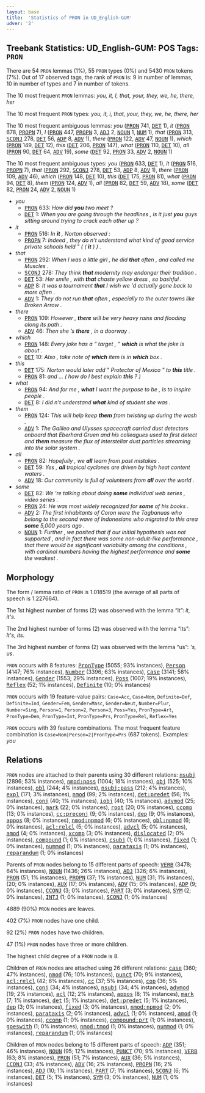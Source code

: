 ```yaml
---
layout: base
title:  'Statistics of PRON in UD_English-GUM'
udver: '2'
---
```


## Treebank Statistics: UD_English-GUM: POS Tags: `PRON`

There are 54 `PRON` lemmas (1%), 55 `PRON` types (0%) and 5430 `PRON` tokens (7%).
Out of 17 observed tags, the rank of `PRON` is: 9 in number of lemmas, 10 in number of types and 7 in number of tokens.

The 10 most frequent `PRON` lemmas: <em>you, it, I, that, your, they, we, he, there, her</em>

The 10 most frequent `PRON` types:  <em>you, it, i, that, your, they, we, he, there, her</em>

The 10 most frequent ambiguous lemmas: <em>you</em> (<tt><a href="en_gum-pos-PRON.html">PRON</a></tt> 741, <tt><a href="en_gum-pos-DET.html">DET</a></tt> 1), <em>it</em> (<tt><a href="en_gum-pos-PRON.html">PRON</a></tt> 678, <tt><a href="en_gum-pos-PROPN.html">PROPN</a></tt> 7), <em>I</em> (<tt><a href="en_gum-pos-PRON.html">PRON</a></tt> 447, <tt><a href="en_gum-pos-PROPN.html">PROPN</a></tt> 3, <tt><a href="en_gum-pos-ADJ.html">ADJ</a></tt> 2, <tt><a href="en_gum-pos-NOUN.html">NOUN</a></tt> 1, <tt><a href="en_gum-pos-NUM.html">NUM</a></tt> 1), <em>that</em> (<tt><a href="en_gum-pos-PRON.html">PRON</a></tt> 313, <tt><a href="en_gum-pos-SCONJ.html">SCONJ</a></tt> 278, <tt><a href="en_gum-pos-DET.html">DET</a></tt> 56, <tt><a href="en_gum-pos-ADP.html">ADP</a></tt> 8, <tt><a href="en_gum-pos-ADV.html">ADV</a></tt> 1), <em>there</em> (<tt><a href="en_gum-pos-PRON.html">PRON</a></tt> 122, <tt><a href="en_gum-pos-ADV.html">ADV</a></tt> 47, <tt><a href="en_gum-pos-NOUN.html">NOUN</a></tt> 1), <em>which</em> (<tt><a href="en_gum-pos-PRON.html">PRON</a></tt> 149, <tt><a href="en_gum-pos-DET.html">DET</a></tt> 12), <em>this</em> (<tt><a href="en_gum-pos-DET.html">DET</a></tt> 206, <tt><a href="en_gum-pos-PRON.html">PRON</a></tt> 147), <em>what</em> (<tt><a href="en_gum-pos-PRON.html">PRON</a></tt> 110, <tt><a href="en_gum-pos-DET.html">DET</a></tt> 10), <em>all</em> (<tt><a href="en_gum-pos-PRON.html">PRON</a></tt> 90, <tt><a href="en_gum-pos-DET.html">DET</a></tt> 64, <tt><a href="en_gum-pos-ADV.html">ADV</a></tt> 19), <em>some</em> (<tt><a href="en_gum-pos-DET.html">DET</a></tt> 92, <tt><a href="en_gum-pos-PRON.html">PRON</a></tt> 33, <tt><a href="en_gum-pos-ADV.html">ADV</a></tt> 2, <tt><a href="en_gum-pos-NOUN.html">NOUN</a></tt> 1)

The 10 most frequent ambiguous types:  <em>you</em> (<tt><a href="en_gum-pos-PRON.html">PRON</a></tt> 633, <tt><a href="en_gum-pos-DET.html">DET</a></tt> 1), <em>it</em> (<tt><a href="en_gum-pos-PRON.html">PRON</a></tt> 516, <tt><a href="en_gum-pos-PROPN.html">PROPN</a></tt> 7), <em>that</em> (<tt><a href="en_gum-pos-PRON.html">PRON</a></tt> 292, <tt><a href="en_gum-pos-SCONJ.html">SCONJ</a></tt> 278, <tt><a href="en_gum-pos-DET.html">DET</a></tt> 53, <tt><a href="en_gum-pos-ADP.html">ADP</a></tt> 8, <tt><a href="en_gum-pos-ADV.html">ADV</a></tt> 1), <em>there</em> (<tt><a href="en_gum-pos-PRON.html">PRON</a></tt> 109, <tt><a href="en_gum-pos-ADV.html">ADV</a></tt> 46), <em>which</em> (<tt><a href="en_gum-pos-PRON.html">PRON</a></tt> 148, <tt><a href="en_gum-pos-DET.html">DET</a></tt> 10), <em>this</em> (<tt><a href="en_gum-pos-DET.html">DET</a></tt> 175, <tt><a href="en_gum-pos-PRON.html">PRON</a></tt> 81), <em>what</em> (<tt><a href="en_gum-pos-PRON.html">PRON</a></tt> 94, <tt><a href="en_gum-pos-DET.html">DET</a></tt> 8), <em>them</em> (<tt><a href="en_gum-pos-PRON.html">PRON</a></tt> 124, <tt><a href="en_gum-pos-ADV.html">ADV</a></tt> 1), <em>all</em> (<tt><a href="en_gum-pos-PRON.html">PRON</a></tt> 82, <tt><a href="en_gum-pos-DET.html">DET</a></tt> 59, <tt><a href="en_gum-pos-ADV.html">ADV</a></tt> 18), <em>some</em> (<tt><a href="en_gum-pos-DET.html">DET</a></tt> 82, <tt><a href="en_gum-pos-PRON.html">PRON</a></tt> 24, <tt><a href="en_gum-pos-ADV.html">ADV</a></tt> 2, <tt><a href="en_gum-pos-NOUN.html">NOUN</a></tt> 1)


* <em>you</em>
  * <tt><a href="en_gum-pos-PRON.html">PRON</a></tt> 633: <em>How did <b>you</b> two meet ?</em>
  * <tt><a href="en_gum-pos-DET.html">DET</a></tt> 1: <em>When you are going through the headlines , is it just <b>you</b> guys sitting around trying to crack each other up ?</em>
* <em>it</em>
  * <tt><a href="en_gum-pos-PRON.html">PRON</a></tt> 516: <em>In <b>it</b> , Norton observed :</em>
  * <tt><a href="en_gum-pos-PROPN.html">PROPN</a></tt> 7: <em>Indeed , they do n't understand what kind of good service private schools held " ( ( <b>it</b> ) ) .</em>
* <em>that</em>
  * <tt><a href="en_gum-pos-PRON.html">PRON</a></tt> 292: <em>When I was a little girl , he did <b>that</b> often , and called me Muscles .</em>
  * <tt><a href="en_gum-pos-SCONJ.html">SCONJ</a></tt> 278: <em>They think <b>that</b> modernity may endanger their tradition .</em>
  * <tt><a href="en_gum-pos-DET.html">DET</a></tt> 53: <em>Her smile , with <b>that</b> chaste yellow dress , so bashful .</em>
  * <tt><a href="en_gum-pos-ADP.html">ADP</a></tt> 8: <em>It was a tournament <b>that</b> I wish we 'd actually gone back to more often .</em>
  * <tt><a href="en_gum-pos-ADV.html">ADV</a></tt> 1: <em>They do not run <b>that</b> often , especially to the outer towns like Broken Arrow .</em>
* <em>there</em>
  * <tt><a href="en_gum-pos-PRON.html">PRON</a></tt> 109: <em>However , <b>there</b> will be very heavy rains and flooding along its path .</em>
  * <tt><a href="en_gum-pos-ADV.html">ADV</a></tt> 46: <em>Then she ’s <b>there</b> , in a doorway .</em>
* <em>which</em>
  * <tt><a href="en_gum-pos-PRON.html">PRON</a></tt> 148: <em>Every joke has a “ target , ” <b>which</b> is what the joke is about .</em>
  * <tt><a href="en_gum-pos-DET.html">DET</a></tt> 10: <em>Also , take note of <b>which</b> item is in <b>which</b> box .</em>
* <em>this</em>
  * <tt><a href="en_gum-pos-DET.html">DET</a></tt> 175: <em>Norton would later add " Protector of Mexico " to <b>this</b> title .</em>
  * <tt><a href="en_gum-pos-PRON.html">PRON</a></tt> 81: <em>and ... ( how do I best explain <b>this</b> ? )</em>
* <em>what</em>
  * <tt><a href="en_gum-pos-PRON.html">PRON</a></tt> 94: <em>And for me , <b>what</b> I want the purpose to be , is to inspire people .</em>
  * <tt><a href="en_gum-pos-DET.html">DET</a></tt> 8: <em>I did n't understand <b>what</b> kind of student she was .</em>
* <em>them</em>
  * <tt><a href="en_gum-pos-PRON.html">PRON</a></tt> 124: <em>This will help keep <b>them</b> from twisting up during the wash .</em>
  * <tt><a href="en_gum-pos-ADV.html">ADV</a></tt> 1: <em>The Galileo and Ulysses spacecraft carried dust detectors onboard that Eberhard Gruen and his colleagues used to first detect and <b>them</b> measure the flux of interstellar dust particles streaming into the solar system .</em>
* <em>all</em>
  * <tt><a href="en_gum-pos-PRON.html">PRON</a></tt> 82: <em>Hopefully , we <b>all</b> learn from past mistakes .</em>
  * <tt><a href="en_gum-pos-DET.html">DET</a></tt> 59: <em>Yes , <b>all</b> tropical cyclones are driven by high heat content waters .</em>
  * <tt><a href="en_gum-pos-ADV.html">ADV</a></tt> 18: <em>Our community is full of volunteers from <b>all</b> over the world .</em>
* <em>some</em>
  * <tt><a href="en_gum-pos-DET.html">DET</a></tt> 82: <em>We 're talking about doing <b>some</b> individual web series , video series .</em>
  * <tt><a href="en_gum-pos-PRON.html">PRON</a></tt> 24: <em>He was most widely recognized for <b>some</b> of his books .</em>
  * <tt><a href="en_gum-pos-ADV.html">ADV</a></tt> 2: <em>The first inhabitants of Coron were the Tagbanuas who belong to the second wave of Indonesians who migrated to this area <b>some</b> 5,000 years ago .</em>
  * <tt><a href="en_gum-pos-NOUN.html">NOUN</a></tt> 1: <em>Further , we posited that if our initial hypothesis was not supported , and in fact there was some non-adult-like performance , that there would be significant variability among the conditions , with cardinal numbers having the highest performance and <b>some</b> the weakest .</em>

## Morphology

The form / lemma ratio of `PRON` is 1.018519 (the average of all parts of speech is 1.227664).

The 1st highest number of forms (2) was observed with the lemma “it”: <em>it, it's</em>.

The 2nd highest number of forms (2) was observed with the lemma “its”: <em>It's, its</em>.

The 3rd highest number of forms (2) was observed with the lemma “us”: <em>'s, us</em>.

`PRON` occurs with 8 features: <tt><a href="en_gum-feat-PronType.html">PronType</a></tt> (5055; 93% instances), <tt><a href="en_gum-feat-Person.html">Person</a></tt> (4147; 76% instances), <tt><a href="en_gum-feat-Number.html">Number</a></tt> (3396; 63% instances), <tt><a href="en_gum-feat-Case.html">Case</a></tt> (3141; 58% instances), <tt><a href="en_gum-feat-Gender.html">Gender</a></tt> (1553; 29% instances), <tt><a href="en_gum-feat-Poss.html">Poss</a></tt> (1007; 19% instances), <tt><a href="en_gum-feat-Reflex.html">Reflex</a></tt> (52; 1% instances), <tt><a href="en_gum-feat-Definite.html">Definite</a></tt> (10; 0% instances)

`PRON` occurs with 19 feature-value pairs: `Case=Acc`, `Case=Nom`, `Definite=Def`, `Definite=Ind`, `Gender=Fem`, `Gender=Masc`, `Gender=Neut`, `Number=Plur`, `Number=Sing`, `Person=1`, `Person=2`, `Person=3`, `Poss=Yes`, `PronType=Art`, `PronType=Dem`, `PronType=Int`, `PronType=Prs`, `PronType=Rel`, `Reflex=Yes`

`PRON` occurs with 39 feature combinations.
The most frequent feature combination is `Case=Nom|Person=2|PronType=Prs` (687 tokens).
Examples: <em>you</em>


## Relations

`PRON` nodes are attached to their parents using 30 different relations: <tt><a href="en_gum-dep-nsubj.html">nsubj</a></tt> (2896; 53% instances), <tt><a href="en_gum-dep-nmod-poss.html">nmod:poss</a></tt> (1004; 18% instances), <tt><a href="en_gum-dep-obj.html">obj</a></tt> (525; 10% instances), <tt><a href="en_gum-dep-obl.html">obl</a></tt> (244; 4% instances), <tt><a href="en_gum-dep-nsubj-pass.html">nsubj:pass</a></tt> (212; 4% instances), <tt><a href="en_gum-dep-expl.html">expl</a></tt> (171; 3% instances), <tt><a href="en_gum-dep-nmod.html">nmod</a></tt> (99; 2% instances), <tt><a href="en_gum-dep-det-predet.html">det:predet</a></tt> (56; 1% instances), <tt><a href="en_gum-dep-conj.html">conj</a></tt> (40; 1% instances), <tt><a href="en_gum-dep-iobj.html">iobj</a></tt> (40; 1% instances), <tt><a href="en_gum-dep-advmod.html">advmod</a></tt> (25; 0% instances), <tt><a href="en_gum-dep-mark.html">mark</a></tt> (22; 0% instances), <tt><a href="en_gum-dep-root.html">root</a></tt> (20; 0% instances), <tt><a href="en_gum-dep-ccomp.html">ccomp</a></tt> (13; 0% instances), <tt><a href="en_gum-dep-cc-preconj.html">cc:preconj</a></tt> (9; 0% instances), <tt><a href="en_gum-dep-dep.html">dep</a></tt> (9; 0% instances), <tt><a href="en_gum-dep-appos.html">appos</a></tt> (8; 0% instances), <tt><a href="en_gum-dep-nmod-npmod.html">nmod:npmod</a></tt> (6; 0% instances), <tt><a href="en_gum-dep-obl-npmod.html">obl:npmod</a></tt> (6; 0% instances), <tt><a href="en_gum-dep-acl-relcl.html">acl:relcl</a></tt> (5; 0% instances), <tt><a href="en_gum-dep-advcl.html">advcl</a></tt> (5; 0% instances), <tt><a href="en_gum-dep-amod.html">amod</a></tt> (4; 0% instances), <tt><a href="en_gum-dep-xcomp.html">xcomp</a></tt> (3; 0% instances), <tt><a href="en_gum-dep-dislocated.html">dislocated</a></tt> (2; 0% instances), <tt><a href="en_gum-dep-compound.html">compound</a></tt> (1; 0% instances), <tt><a href="en_gum-dep-csubj.html">csubj</a></tt> (1; 0% instances), <tt><a href="en_gum-dep-fixed.html">fixed</a></tt> (1; 0% instances), <tt><a href="en_gum-dep-nummod.html">nummod</a></tt> (1; 0% instances), <tt><a href="en_gum-dep-parataxis.html">parataxis</a></tt> (1; 0% instances), <tt><a href="en_gum-dep-reparandum.html">reparandum</a></tt> (1; 0% instances)

Parents of `PRON` nodes belong to 15 different parts of speech: <tt><a href="en_gum-pos-VERB.html">VERB</a></tt> (3478; 64% instances), <tt><a href="en_gum-pos-NOUN.html">NOUN</a></tt> (1436; 26% instances), <tt><a href="en_gum-pos-ADJ.html">ADJ</a></tt> (326; 6% instances), <tt><a href="en_gum-pos-PRON.html">PRON</a></tt> (51; 1% instances), <tt><a href="en_gum-pos-PROPN.html">PROPN</a></tt> (37; 1% instances), <tt><a href="en_gum-pos-NUM.html">NUM</a></tt> (31; 1% instances),  (20; 0% instances), <tt><a href="en_gum-pos-AUX.html">AUX</a></tt> (17; 0% instances), <tt><a href="en_gum-pos-ADV.html">ADV</a></tt> (15; 0% instances), <tt><a href="en_gum-pos-ADP.html">ADP</a></tt> (9; 0% instances), <tt><a href="en_gum-pos-CCONJ.html">CCONJ</a></tt> (3; 0% instances), <tt><a href="en_gum-pos-PART.html">PART</a></tt> (3; 0% instances), <tt><a href="en_gum-pos-SYM.html">SYM</a></tt> (2; 0% instances), <tt><a href="en_gum-pos-INTJ.html">INTJ</a></tt> (1; 0% instances), <tt><a href="en_gum-pos-SCONJ.html">SCONJ</a></tt> (1; 0% instances)

4889 (90%) `PRON` nodes are leaves.

402 (7%) `PRON` nodes have one child.

92 (2%) `PRON` nodes have two children.

47 (1%) `PRON` nodes have three or more children.

The highest child degree of a `PRON` node is 8.

Children of `PRON` nodes are attached using 26 different relations: <tt><a href="en_gum-dep-case.html">case</a></tt> (360; 47% instances), <tt><a href="en_gum-dep-nmod.html">nmod</a></tt> (76; 10% instances), <tt><a href="en_gum-dep-punct.html">punct</a></tt> (70; 9% instances), <tt><a href="en_gum-dep-acl-relcl.html">acl:relcl</a></tt> (42; 6% instances), <tt><a href="en_gum-dep-cc.html">cc</a></tt> (37; 5% instances), <tt><a href="en_gum-dep-cop.html">cop</a></tt> (36; 5% instances), <tt><a href="en_gum-dep-conj.html">conj</a></tt> (34; 4% instances), <tt><a href="en_gum-dep-nsubj.html">nsubj</a></tt> (34; 4% instances), <tt><a href="en_gum-dep-advmod.html">advmod</a></tt> (19; 2% instances), <tt><a href="en_gum-dep-acl.html">acl</a></tt> (12; 2% instances), <tt><a href="en_gum-dep-appos.html">appos</a></tt> (8; 1% instances), <tt><a href="en_gum-dep-mark.html">mark</a></tt> (7; 1% instances), <tt><a href="en_gum-dep-det.html">det</a></tt> (5; 1% instances), <tt><a href="en_gum-dep-det-predet.html">det:predet</a></tt> (5; 1% instances), <tt><a href="en_gum-dep-dep.html">dep</a></tt> (3; 0% instances), <tt><a href="en_gum-dep-fixed.html">fixed</a></tt> (3; 0% instances), <tt><a href="en_gum-dep-nmod-npmod.html">nmod:npmod</a></tt> (2; 0% instances), <tt><a href="en_gum-dep-parataxis.html">parataxis</a></tt> (2; 0% instances), <tt><a href="en_gum-dep-advcl.html">advcl</a></tt> (1; 0% instances), <tt><a href="en_gum-dep-amod.html">amod</a></tt> (1; 0% instances), <tt><a href="en_gum-dep-ccomp.html">ccomp</a></tt> (1; 0% instances), <tt><a href="en_gum-dep-compound-prt.html">compound:prt</a></tt> (1; 0% instances), <tt><a href="en_gum-dep-goeswith.html">goeswith</a></tt> (1; 0% instances), <tt><a href="en_gum-dep-nmod-tmod.html">nmod:tmod</a></tt> (1; 0% instances), <tt><a href="en_gum-dep-nummod.html">nummod</a></tt> (1; 0% instances), <tt><a href="en_gum-dep-reparandum.html">reparandum</a></tt> (1; 0% instances)

Children of `PRON` nodes belong to 15 different parts of speech: <tt><a href="en_gum-pos-ADP.html">ADP</a></tt> (351; 46% instances), <tt><a href="en_gum-pos-NOUN.html">NOUN</a></tt> (95; 12% instances), <tt><a href="en_gum-pos-PUNCT.html">PUNCT</a></tt> (70; 9% instances), <tt><a href="en_gum-pos-VERB.html">VERB</a></tt> (63; 8% instances), <tt><a href="en_gum-pos-PRON.html">PRON</a></tt> (51; 7% instances), <tt><a href="en_gum-pos-AUX.html">AUX</a></tt> (36; 5% instances), <tt><a href="en_gum-pos-CCONJ.html">CCONJ</a></tt> (33; 4% instances), <tt><a href="en_gum-pos-ADV.html">ADV</a></tt> (16; 2% instances), <tt><a href="en_gum-pos-PROPN.html">PROPN</a></tt> (16; 2% instances), <tt><a href="en_gum-pos-ADJ.html">ADJ</a></tt> (10; 1% instances), <tt><a href="en_gum-pos-PART.html">PART</a></tt> (7; 1% instances), <tt><a href="en_gum-pos-SCONJ.html">SCONJ</a></tt> (6; 1% instances), <tt><a href="en_gum-pos-DET.html">DET</a></tt> (5; 1% instances), <tt><a href="en_gum-pos-SYM.html">SYM</a></tt> (3; 0% instances), <tt><a href="en_gum-pos-NUM.html">NUM</a></tt> (1; 0% instances)

